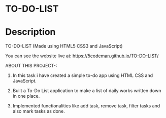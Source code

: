 # TO-DO-LIST

# Description

TO-DO-LIST (Made using HTML5 CSS3 and JavaScript)

You can see the website live at: https://5codeman.github.io/TO-DO-LIST/

ABOUT THIS PROJECT-:

1. In this task i have created a simple to-do app using HTML CSS and JavaScript.

2. Built a To-Do List application to make a list of daily works written down in one place.
3. Implemented functionalities like add task, remove task, filter tasks and also mark tasks as done.
